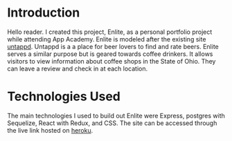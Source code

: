 # Introduction  

Hello reader. I created this project, Enlite, as a personal portfolio project while attending App Academy. Enlite is modeled after the existing site [untappd](https://untappd.com/home). Untappd is a a place for beer lovers to find and rate beers. Enlite serves a similar purpose but is geared towards coffee drinkers. It allows visitors to view information about coffee shops in the State of Ohio. They can leave a review and check in at each location. 

# Technologies Used

The main technologies I used to build out Enlite were Express, postgres with Sequelize, React with Redux, and CSS. The site can be accessed through the live link hosted on [heroku](http:www.google.com). 

